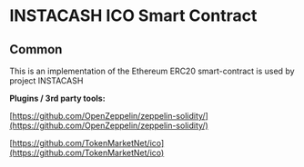 # INSTACASH ICO Smart Contract

## Common

This is an implementation of the Ethereum ERC20 smart-contract is used by project INSTACASH

<b>Plugins / 3rd party tools:</b>

[https://github.com/OpenZeppelin/zeppelin-solidity/](https://github.com/OpenZeppelin/zeppelin-solidity/)

[https://github.com/TokenMarketNet/ico](https://github.com/TokenMarketNet/ico)